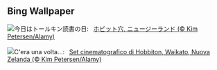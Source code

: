 ## Bing Wallpaper
![](https://www.bing.com/th?id=OHR.HobbitHole_JA-JP0242283883_UHD.jpg&w=1000)今日はトールキン読書の日:&nbsp;&ensp;[ホビット穴, ニュージーランド (© Kim Petersen/Alamy)](https://www.bing.com/th?id=OHR.HobbitHole_JA-JP0242283883_UHD.jpg)
<br><br/>
![](https://www.bing.com/th?id=OHR.HobbitHole_IT-IT4670453023_UHD.jpg&w=1000)C'era una volta...:&nbsp;&ensp;[Set cinematografico di Hobbiton, Waikato, Nuova Zelanda (© Kim Petersen/Alamy)](https://www.bing.com/th?id=OHR.HobbitHole_IT-IT4670453023_UHD.jpg)
<br><br/>

